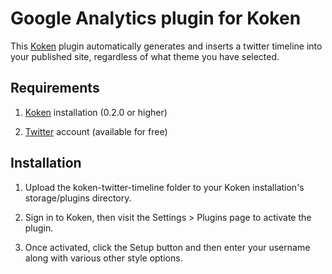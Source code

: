 Google Analytics plugin for Koken
=================================

This [Koken](http://koken.me) plugin automatically generates and inserts a twitter timeline into your published site, regardless of what theme you have selected.

Requirements
------------

1. [Koken](http://koken.me) installation (0.2.0 or higher)

2. [Twitter](www.twitter.com) account (available for free)

Installation
------------

1. Upload the koken-twitter-timeline folder to your Koken installation's storage/plugins directory.

2. Sign in to Koken, then visit the Settings > Plugins page to activate the plugin.

3. Once activated, click the Setup button and then enter your username along with various other style options.